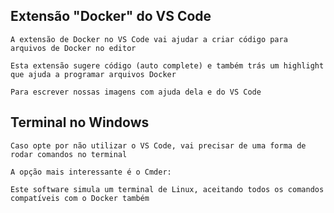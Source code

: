## Extensão "Docker" do VS Code

```
A extensão de Docker no VS Code vai ajudar a criar código para arquivos de Docker no editor
```

```
Esta extensão sugere código (auto complete) e também trás um highlight que ajuda a programar arquivos Docker
```

```
Para escrever nossas imagens com ajuda dela e do VS Code
```

## Terminal no Windows

```
Caso opte por não utilizar o VS Code, vai precisar de uma forma de rodar comandos no terminal
```

```
A opção mais interessante é o Cmder: 
```

```
Este software simula um terminal de Linux, aceitando todos os comandos compatíveis com o Docker também
```
